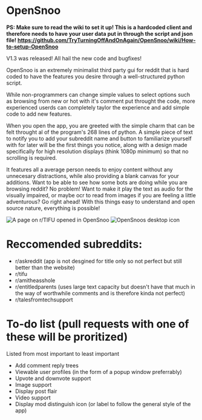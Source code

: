 # OpenSnoo
**PS: Make sure to read the wiki to set it up! This is a hardcoded client and therefore needs to have your user data put in through the script and json file! https://github.com/TryTurningOffAndOnAgain/OpenSnoo/wiki/How-to-setup-OpenSnoo**

V1.3 was released! All hail the new code and bugfixes!

OpenSnoo is an extremely minimalist third party gui for reddit that is hard coded to have the features you desire through a well-structured python script.

While non-programmers can change simple values to select options such as browsing from new or hot with it's comment put throught the code, more experienced userds can completely taylor the experience and add simple code to add new features.

When you open the app, you are greeted with the simple charm that can be felt throught al of the program's 268 lines of python. A simple piece of text to notify you to add your subreddit name and button to familiarize yourself with for later will be the first things you notice, along with a design made specifically for high resolution displays (think 1080p minimum) so that no scrolling is required.

It features all a average person needs to enjoy content without any unnecesary distractions, while also providing a blank canvas for your additions. Want to be able to see how some bots are doing while you are browsing reddit? No problem! Want to make it play the text as audio for the visually impaired, or maybe ocr to read from images if you are feeling a little adventurous? Go right ahead! With this things easy to understand and open source nature, everything is possible!

![A page on r/TIFU opened in OpenSnoo](https://i.ibb.co/4WDTVSY/screenshot-of-usage.jpg)
![OpenSnoos desktop icon](https://i.ibb.co/TtBV1Fv/opensnoo-icon-on-desktop.jpg)

# Reccomended subreddits:
- r/askreddit (app is not desgined for title only so not perfect but still better than the website)
- r/tifu
- r/amitheasshole
- r/entitledparents (uses large text capacity but doesn't have that much in the way of worthwhile comments and is therefore kinda not perfect)
- r/talesfromtechsupport 

# To-do list (pull requests with one of these will be proritized) 

Listed from most important to least important
- Add comment reply trees
- Viewable user profiles (in the form of a popup window preferrably)
- Upvote and downvote support
- Image support
- Display post flair
- Video support
- Display mod distinguish icon (or label to follow the general style of the app)
